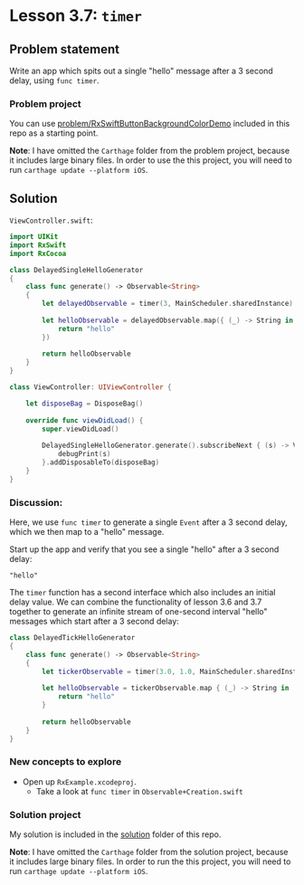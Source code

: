 # Lesson 3.7: `timer`

## Problem statement

Write an app which spits out a single "hello" message after a 3 second delay, using `func timer`.

### Problem project

You can use [problem/RxSwiftButtonBackgroundColorDemo](problem/RxSwiftButtonBackgroundColorDemo) included in this repo as a starting point.

**Note**: I have omitted the `Carthage` folder from the problem project, because it includes large binary files.  In order to use the this project, you will need to run `carthage update --platform iOS`.

## Solution

`ViewController.swift`:

```swift
import UIKit
import RxSwift
import RxCocoa

class DelayedSingleHelloGenerator
{
    class func generate() -> Observable<String>
    {
        let delayedObservable = timer(3, MainScheduler.sharedInstance)
        
        let helloObservable = delayedObservable.map({ (_) -> String in
            return "hello"
        })
        
        return helloObservable
    }
}

class ViewController: UIViewController {

    let disposeBag = DisposeBag()
    
    override func viewDidLoad() {
        super.viewDidLoad()
        
        DelayedSingleHelloGenerator.generate().subscribeNext { (s) -> Void in
            debugPrint(s)
        }.addDisposableTo(disposeBag)
    }
}
```

### Discussion:

Here, we use `func timer` to generate a single `Event` after a 3 second delay, which we then map to a "hello" message.

Start up the app and verify that you see a single "hello" after a 3 second delay:

```
"hello"
```

The `timer` function has a second interface which also includes an initial delay value.  We can combine the functionality of lesson 3.6 and 3.7 together to generate an infinite stream of one-second interval "hello" messages which start after a 3 second delay:

```swift
class DelayedTickHelloGenerator
{
    class func generate() -> Observable<String>
    {
        let tickerObservable = timer(3.0, 1.0, MainScheduler.sharedInstance)
        
        let helloObservable = tickerObservable.map { (_) -> String in
            return "hello"
        }
        
        return helloObservable
    }
}
```

### New concepts to explore

* Open up `RxExample.xcodeproj`.
  * Take a look at `func timer` in `Observable+Creation.swift`

### Solution project

My solution is included in the [solution](solution) folder of this repo.

**Note**: I have omitted the `Carthage` folder from the solution project, because it includes large binary files.  In order to run the this project, you will need to run `carthage update --platform iOS`.

